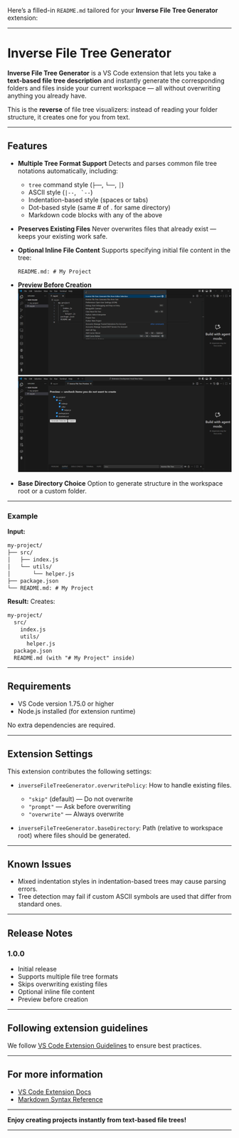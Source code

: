 Here’s a filled-in `README.md` tailored for your **Inverse File Tree Generator** extension:

---

# Inverse File Tree Generator

**Inverse File Tree Generator** is a VS Code extension that lets you take a **text-based file tree description** and instantly generate the corresponding folders and files inside your current workspace — all without overwriting anything you already have.

This is the **reverse** of file tree visualizers: instead of reading your folder structure, it creates one for you from text.

---

## Features

- **Multiple Tree Format Support**
  Detects and parses common file tree notations automatically, including:

  - `tree` command style (`├──`, `└──`, `│`)
  - ASCII style (`|--`, `` `--``)
  - Indentation-based style (spaces or tabs)
  - Dot-based style (same # of . for same directory)
  - Markdown code blocks with any of the above

- **Preserves Existing Files**
  Never overwrites files that already exist — keeps your existing work safe.

- **Optional Inline File Content**
  Supports specifying initial file content in the tree:

  ```
  README.md: # My Project
  ```

- **Preview Before Creation**
  ![alt text](<Screenshot (343).png>)
  ![alt text](<Screenshot (344).png>)

- **Base Directory Choice**
  Option to generate structure in the workspace root or a custom folder.

---

### Example

**Input:**

```
my-project/
├── src/
│   ├── index.js
│   └── utils/
│       └── helper.js
├── package.json
└── README.md: # My Project
```

**Result:**
Creates:

```
my-project/
  src/
    index.js
    utils/
      helper.js
  package.json
  README.md (with "# My Project" inside)
```

---

## Requirements

- VS Code version 1.75.0 or higher
- Node.js installed (for extension runtime)

No extra dependencies are required.

---

## Extension Settings

This extension contributes the following settings:

- `inverseFileTreeGenerator.overwritePolicy`:
  How to handle existing files.

  - `"skip"` (default) — Do not overwrite
  - `"prompt"` — Ask before overwriting
  - `"overwrite"` — Always overwrite

- `inverseFileTreeGenerator.baseDirectory`:
  Path (relative to workspace root) where files should be generated.

---

## Known Issues

- Mixed indentation styles in indentation-based trees may cause parsing errors.
- Tree detection may fail if custom ASCII symbols are used that differ from standard ones.

---

## Release Notes

### 1.0.0

- Initial release
- Supports multiple file tree formats
- Skips overwriting existing files
- Optional inline file content
- Preview before creation

---

## Following extension guidelines

We follow [VS Code Extension Guidelines](https://code.visualstudio.com/api/references/extension-guidelines) to ensure best practices.

---

## For more information

- [VS Code Extension Docs](https://code.visualstudio.com/api)
- [Markdown Syntax Reference](https://help.github.com/articles/markdown-basics/)

---

**Enjoy creating projects instantly from text-based file trees!**

---
